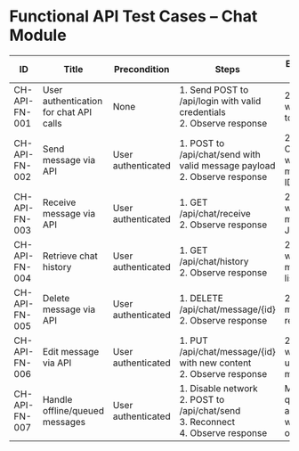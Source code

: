 # Functional API Test Cases – Chat Module

| ID               | Title                                           | Precondition                        | Steps                                                         | Expected Result                           | Actual Result | Status |
|-------------------|-------------------------------------------------|-------------------------------------|---------------------------------------------------------------|-------------------------------------------|---------------|--------|
| CH-API-FN-001     | User authentication for chat API calls         | None                                | 1. Send POST to /api/login with valid credentials <br> 2. Observe response | 200 OK with auth token |               |        |
| CH-API-FN-002     | Send message via API                            | User authenticated                  | 1. POST to /api/chat/send with valid message payload <br> 2. Observe response | 201 Created with message ID |               |        |
| CH-API-FN-003     | Receive message via API                         | User authenticated                  | 1. GET /api/chat/receive <br> 2. Observe response | 200 OK with new messages JSON |               |        |
| CH-API-FN-004     | Retrieve chat history                           | User authenticated                  | 1. GET /api/chat/history <br> 2. Observe response | 200 OK with message list |               |        |
| CH-API-FN-005     | Delete message via API                           | User authenticated                  | 1. DELETE /api/chat/message/{id} <br> 2. Observe response | 200 OK, message removed |               |        |
| CH-API-FN-006     | Edit message via API                             | User authenticated                  | 1. PUT /api/chat/message/{id} with new content <br> 2. Observe response | 200 OK with updated message |               |        |
| CH-API-FN-007     | Handle offline/queued messages                   | User authenticated                  | 1. Disable network <br> 2. POST to /api/chat/send <br> 3. Reconnect <br> 4. Observe response | Messages queued and sent when online |               |        |